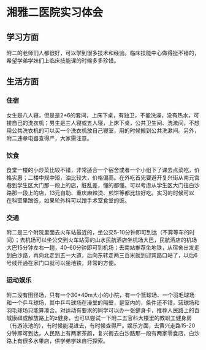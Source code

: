 # 湘雅二医院实习体会

## 学习方面

附二的老师们人都很好，可以学到很多技术和经验。临床技能中心做得挺不错的，希望学弟学妹们上临床技能课的时候多多珍惜。

## 生活方面
### 住宿

女生是八人寝，但是是2+6的套间，上床下桌，有独卫，不能洗澡，没有热水，可接自己的洗衣机；男生是三人寝或五人寝，上床下桌，公共卫生间、洗漱间，不想用公共洗衣机的可以买一个洗衣机放自己寝室，用的时候搬到公共洗漱间。另外，附二违章电器查得严，大家需注意。

### 饮食

食堂一楼的小炒菜比较不错，非常适合一个宿舍或者一个小组下了课去点菜吃，价格实惠；二楼中规中矩，油比较大，价格偏高。在外吃首先要避开复兴街从南元宫巷到学生区大门那一段上的店，脏乱差，懂的都懂。可以考虑从学生区大门往白沙路那一段上的店，13元自助、重庆麻辣烫、煎饼等都比较好吃。实习的时候可以在科室里蹭饭，如果轮外科可以蹭手术室食堂的饭。

### 交通

附二是三个附院里面去火车站最近的，坐公交5-10分钟即可到达（不算等车的时间）；去机场可以坐公交到火车站旁的山水民航酒店坐机场大巴，民航酒店的机场大巴15分钟左右一趟，40-60分钟即可到机场；去南站推荐坐地铁，从宿舍出发走到白沙路，再向北走到五一大道，后向东转走两三百米就到迎宾路口站了，以后6号线开通在家门口就可以坐地铁，非常的方便。

### 运动娱乐

附二没有田径场，只有一个30*40m大小的小院，有一个篮球场、一个羽毛球场和一个乒乓球场，其中乒乓球场在澡堂的隔壁，是室内的，条件还不错，篮球场和羽毛球场只能算凑合。对运动有要求的同学可以办一张健身卡，推荐人民路上的百城康祺或解放路上的z健身，也可以尝试一下附二五官科大楼里的教职工健身房（有游泳池的），有时候能混进去，有时候查得严。娱乐方面，去黄兴走路15-20分钟即可到达，人民路上有两家茶颜，复兴街去白沙路那一段有两家零食店，白沙路上有很多水果店，供学弟学妹自行探索。